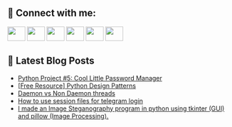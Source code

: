 ## 🔎 Connect with me:
[<img height="32" width="40" src="https://cdn.jsdelivr.net/npm/simple-icons@v5/icons/telegram.svg" />](https://t.me/bullbesh)
[<img height="32" width="40" src="https://cdn.jsdelivr.net/npm/simple-icons@v5/icons/vk.svg" />](https://vk.com/bullbesh)
[<img height="32" width="40" src="https://cdn.jsdelivr.net/npm/simple-icons@v5/icons/twitter.svg" />](https://twitter.com/bullbesh1)
[<img height="32" width="40" src="https://cdn.jsdelivr.net/npm/simple-icons@v5/icons/instagram.svg" />](https://www.instagram.com/bullbesh)
[<img height="32" width="40" src="https://cdn.jsdelivr.net/npm/simple-icons@v5/icons/reddit.svg" />](https://www.reddit.com/user/bullbesh)
[<img height="32" width="40" src="https://cdn.jsdelivr.net/npm/simple-icons@v5/icons/youtube.svg" />](https://www.youtube.com/channel/UCtfjRs6uzgq5mfm8S06WTcg)

## 📕 Latest Blog Posts
<!-- BLOG-POST-LIST:START -->
- [Python Project #5: Cool Little Password Manager](https://www.reddit.com/r/Python/comments/vboroy/python_project_5_cool_little_password_manager/)
- [[Free Resource] Python Design Patterns](https://www.reddit.com/r/Python/comments/vboqmg/free_resource_python_design_patterns/)
- [Daemon vs Non Daemon threads](https://www.reddit.com/r/Python/comments/vbjmsf/daemon_vs_non_daemon_threads/)
- [How to use session files for telegram login](https://www.reddit.com/r/Python/comments/vbjkvt/how_to_use_session_files_for_telegram_login/)
- [I made an Image Steganography program in python using tkinter &lpar;GUI&rpar; and pillow &lpar;Image Processing&rpar;.](https://www.reddit.com/r/Python/comments/vbj3ur/i_made_an_image_steganography_program_in_python/)
<!-- BLOG-POST-LIST:END -->
